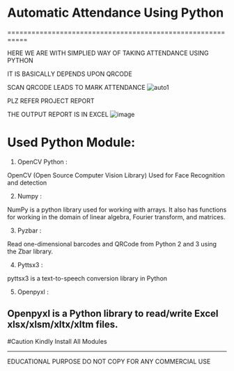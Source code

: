 # Automatic Attendance Using Python
===========================================================

HERE WE ARE WITH SIMPLIED WAY OF TAKING ATTENDANCE USING PYTHON

IT IS BASICALLY DEPENDS UPON QRCODE

SCAN QRCODE LEADS TO MARK ATTENDANCE
![auto1](https://user-images.githubusercontent.com/97455378/185535398-8c1025e9-36ed-40c5-82ce-020e15272682.jpg)


PLZ REFER PROJECT REPORT 

THE OUTPUT REPORT IS IN EXCEL 
![image](https://user-images.githubusercontent.com/97455378/185534837-8695c8fe-e098-47d4-a9fc-b5c09b4bd007.png)


# Used Python Module:

1.	 OpenCV Python :

OpenCV (Open Source Computer Vision Library) Used for Face Recognition and detection

2.	Numpy :

NumPy is a python library used for working with arrays. It also has functions for working in the domain of linear algebra, Fourier transform, and matrices.

3.	Pyzbar :

Read one-dimensional barcodes and 
QRCode from Python 2 and 3 using the Zbar library.

4.	Pyttsx3 :

pyttsx3 is a text-to-speech conversion library in Python

5.	Openpyxl :

Openpyxl is a Python library to read/write Excel xlsx/xlsm/xltx/xltm files. 
--------------------------------
#Caution
Kindly Install All Modules





---------------------------------

EDUCATIONAL PURPOSE 
DO NOT COPY FOR ANY COMMERCIAL USE
